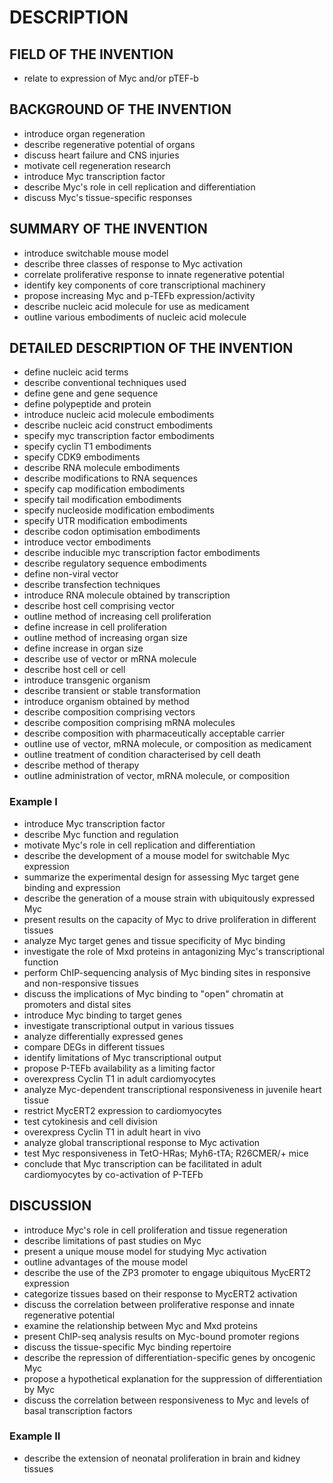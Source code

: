 # DESCRIPTION

## FIELD OF THE INVENTION

- relate to expression of Myc and/or pTEF-b

## BACKGROUND OF THE INVENTION

- introduce organ regeneration
- describe regenerative potential of organs
- discuss heart failure and CNS injuries
- motivate cell regeneration research
- introduce Myc transcription factor
- describe Myc's role in cell replication and differentiation
- discuss Myc's tissue-specific responses

## SUMMARY OF THE INVENTION

- introduce switchable mouse model
- describe three classes of response to Myc activation
- correlate proliferative response to innate regenerative potential
- identify key components of core transcriptional machinery
- propose increasing Myc and p-TEFb expression/activity
- describe nucleic acid molecule for use as medicament
- outline various embodiments of nucleic acid molecule

## DETAILED DESCRIPTION OF THE INVENTION

- define nucleic acid terms
- describe conventional techniques used
- define gene and gene sequence
- define polypeptide and protein
- introduce nucleic acid molecule embodiments
- describe nucleic acid construct embodiments
- specify myc transcription factor embodiments
- specify cyclin T1 embodiments
- specify CDK9 embodiments
- describe RNA molecule embodiments
- describe modifications to RNA sequences
- specify cap modification embodiments
- specify tail modification embodiments
- specify nucleoside modification embodiments
- specify UTR modification embodiments
- describe codon optimisation embodiments
- introduce vector embodiments
- describe inducible myc transcription factor embodiments
- describe regulatory sequence embodiments
- define non-viral vector
- describe transfection techniques
- introduce RNA molecule obtained by transcription
- describe host cell comprising vector
- outline method of increasing cell proliferation
- define increase in cell proliferation
- outline method of increasing organ size
- define increase in organ size
- describe use of vector or mRNA molecule
- describe host cell or cell
- introduce transgenic organism
- describe transient or stable transformation
- introduce organism obtained by method
- describe composition comprising vectors
- describe composition comprising mRNA molecules
- describe composition with pharmaceutically acceptable carrier
- outline use of vector, mRNA molecule, or composition as medicament
- outline treatment of condition characterised by cell death
- describe method of therapy
- outline administration of vector, mRNA molecule, or composition

### Example I

- introduce Myc transcription factor
- describe Myc function and regulation
- motivate Myc's role in cell replication and differentiation
- describe the development of a mouse model for switchable Myc expression
- summarize the experimental design for assessing Myc target gene binding and expression
- describe the generation of a mouse strain with ubiquitously expressed Myc
- present results on the capacity of Myc to drive proliferation in different tissues
- analyze Myc target genes and tissue specificity of Myc binding
- investigate the role of Mxd proteins in antagonizing Myc's transcriptional function
- perform ChIP-sequencing analysis of Myc binding sites in responsive and non-responsive tissues
- discuss the implications of Myc binding to "open" chromatin at promoters and distal sites
- introduce Myc binding to target genes
- investigate transcriptional output in various tissues
- analyze differentially expressed genes
- compare DEGs in different tissues
- identify limitations of Myc transcriptional output
- propose P-TEFb availability as a limiting factor
- overexpress Cyclin T1 in adult cardiomyocytes
- analyze Myc-dependent transcriptional responsiveness in juvenile heart tissue
- restrict MycERT2 expression to cardiomyocytes
- test cytokinesis and cell division
- overexpress Cyclin T1 in adult heart in vivo
- analyze global transcriptional response to Myc activation
- test Myc responsiveness in TetO-HRas; Myh6-tTA; R26CMER/+ mice
- conclude that Myc transcription can be facilitated in adult cardiomyocytes by co-activation of P-TEFb

## DISCUSSION

- introduce Myc's role in cell proliferation and tissue regeneration
- describe limitations of past studies on Myc
- present a unique mouse model for studying Myc activation
- outline advantages of the mouse model
- describe the use of the ZP3 promoter to engage ubiquitous MycERT2 expression
- categorize tissues based on their response to MycERT2 activation
- discuss the correlation between proliferative response and innate regenerative potential
- examine the relationship between Myc and Mxd proteins
- present ChIP-seq analysis results on Myc-bound promoter regions
- discuss the tissue-specific Myc binding repertoire
- describe the repression of differentiation-specific genes by oncogenic Myc
- propose a hypothetical explanation for the suppression of differentiation by Myc
- discuss the correlation between responsiveness to Myc and levels of basal transcription factors

### Example II

- describe the extension of neonatal proliferation in brain and kidney tissues

